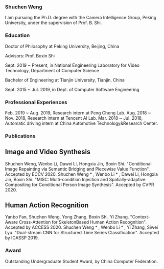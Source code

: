### Shuchen Weng
I am pursuing the Ph.D. degree with the Camera Intelligence Group, Peking University, under the supervision of Prof. B. Shi.

### Education
Doctor of Philosophy at Peking University, Beijing, China

Advisors: Prof. Boxin Shi

Sept. 2019 ~ Present, in National Engineering Laboratory for Video Technology, Department of Computer Science
        
Bachelor of Engineering at Tianjin University,  Tianjin, China

Sept. 2015 ~ Jul. 2019, in Dept. of Computer Software Engineering
        
### Professional Experiences
Feb. 2019 ~ Aug. 2019, Research intern at Peng Cheng Lab.
Aug. 2018 ~ Nov. 2018, Research intern at Tencent AI Lab.
Mar. 2018 ~ Jul. 2018, Automatic driving intern at China Automotive Technology&Research Center.

### Publications
## Image and Video Synthesis
Shuchen Weng, Wenbo Li, Dawei Li, Hongxia Jin, Boxin Shi. "Conditional Image Repainting via Semantic Bridging and Piecewise Value Function". Accepted by ECCV 2020.
Shuchen Weng * , Wenbo Li * , Dawei Li, Hongxia Jin, Boxin Shi. "MISC: Multi-condition Injection and Spatially-adaptive Compositing for Conditional Person Image Synthesis". Accepted by CVPR 2020.
## Human Action Recognition
Yanbo Fan, Shuchen Weng, Yong Zhang, Boxin Shi, Yi Zhang. "Context-Aware Cross-Attention for SkeletonBased Human Action Recognition". Accepted by ACCESS 2020.
Shuchen Weng * , Wenbo Li * , Yi Zhang, Siwei Lyu. "Dual-stream CNN for Structured Time Series Classification". Accepted by ICASSP 2019.

### Award
Outstanding Undergraduate Student Award, by China Computer Federation.

